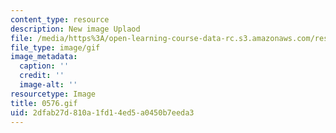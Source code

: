 ```yaml
---
content_type: resource
description: New image Uplaod
file: /media/https%3A/open-learning-course-data-rc.s3.amazonaws.com/res-21g-01-kana-spring-2010/2dfab27d810a1fd14ed5a0450b7eeda3_0576.gif
file_type: image/gif
image_metadata:
  caption: ''
  credit: ''
  image-alt: ''
resourcetype: Image
title: 0576.gif
uid: 2dfab27d-810a-1fd1-4ed5-a0450b7eeda3
---
```

